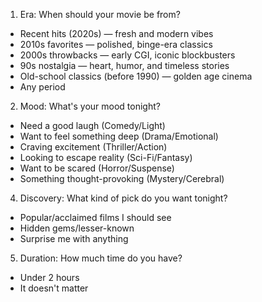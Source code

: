 1. Era: When should your movie be from?

- Recent hits (2020s) — fresh and modern vibes
- 2010s favorites — polished, binge-era classics
- 2000s throwbacks — early CGI, iconic blockbusters
- 90s nostalgia — heart, humor, and timeless stories
- Old-school classics (before 1990) — golden age cinema
- Any period

2. Mood: What's your mood tonight?

- Need a good laugh (Comedy/Light)
- Want to feel something deep (Drama/Emotional)
- Craving excitement (Thriller/Action)
- Looking to escape reality (Sci-Fi/Fantasy)
- Want to be scared (Horror/Suspense)
- Something thought-provoking (Mystery/Cerebral)

4. Discovery: What kind of pick do you want tonight?

- Popular/acclaimed films I should see
- Hidden gems/lesser-known
- Surprise me with anything

5. Duration: How much time do you have?

- Under 2 hours
- It doesn't matter
